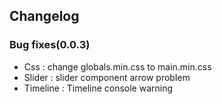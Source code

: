## Changelog

### Bug fixes(0.0.3)

- Css : change globals.min.css to main.min.css
- Slider : slider component arrow problem
- Timeline : Timeline console warning

